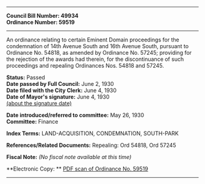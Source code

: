 * * * * *  
  
**Council Bill Number: [](#h0)[](#h2)49934**   
**Ordinance Number: 59519**  
  
* * * * *  
  
An ordinance relating to certain Eminent Domain proceedings for the condemnation of 14th Avenue South and 16th Avenue South, pursuant to Ordinance No. 54818, as amended by Ordinance No. 57245; providing for the rejection of the awards had therein, for the discontinuance of such proceedings and repealing Ordinances Nos. 54818 and 57245.  
  
**Status:** Passed   
**Date passed by Full Council:** June 2, 1930   
**Date filed with the City Clerk:** June 4, 1930   
**Date of Mayor's signature:** June 4, 1930   
[(about the signature date)](/~public/approvaldate.htm)   
  
  
**Date introduced/referred to committee:** May 26, 1930   
**Committee:** Finance   
  
**Index Terms:** LAND-ACQUISITION, CONDEMNATION, SOUTH-PARK  
  
**References/Related Documents:** Repealing: Ord 54818, Ord 57245  
  
**Fiscal Note:** *(No fiscal note available at this time)*  
  
**Electronic Copy: ** [PDF scan of Ordinance No. 59519](/~archives/Ordinances/Ord_59519.pdf)  
  
* * * * *  
